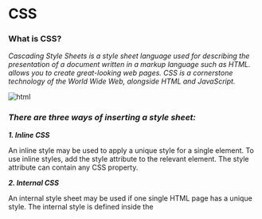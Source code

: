 # CSS
### What is CSS?

*Cascading Style Sheets is a style sheet language used for describing the presentation of a document written in a markup language such as HTML. allows you to create great-looking web pages. CSS is a cornerstone technology of the World Wide Web, alongside HTML and JavaScript.*

![html](https://sabe.io/classes/css/hero.png)

### ***There are three ways of inserting a style sheet:***

***1. Inline CSS***

An inline style may be used to apply a unique style for a single element.
To use inline styles, add the style attribute to the relevant element. The style attribute can contain any CSS property. 

***2. Internal CSS***

An internal style sheet may be used if one single HTML page has a unique style. The internal style is defined inside the <style> element, inside the head section.

***3. External CSS***

With an external style sheet, you can change the look of an entire website by changing just one file!
Each HTML page must include a reference to the external style sheet file inside the <link> element, inside the head section.

![html](https://www.bitdegree.org/learn/storage/media/images/8c4493d3-110c-4a95-8b70-7626ce2d2f4e.jpg)

### ***CSS syntax:***
*CSS is a rule-based language — you define rules specifying groups of styles that should be applied to particular elements or groups of elements on your web page. For example "I want the main heading on my page to be shown as large red text."* 

#### ** Examples**

- Set the text color with a HEX value:
body {color: #92a8d1;}

- Set the text color with an RGB value:
body {color: rgb(201, 76, 76);

- Set the text color with an RGBA value:
body {color: rgba(201, 76, 76, 0.6);}

- Set the text color with a HSL value:
body {color: hsl(89, 43%, 51%);}

- Set the text color with a HSLA value:
body {color: hsla(89, 43%, 51%, 0.6);}


#### ***MORE Examples***
![html](https://storage.googleapis.com/website-production/uploads/2016/05/CSS-example.png)

 
**For more info and learn more visit this** *[link](https://developer.mozilla.org/en-US/docs/Learn/CSS/First_steps/What_is_CSS)* or 
*[link](https://www.w3schools.com/css/css_howto.asp)* or 
*[link](https://www.w3schools.com/cssref/pr_text_color.asp)*

HI ... my name is Ola 23 years old i'm a Nutritionist and my computer operating system version number is windows 7 and i'm so excited for this course because i want to learn something very important to me 

click on the [link](https://github.com/olaaltaslaq) to find my GitHub 
